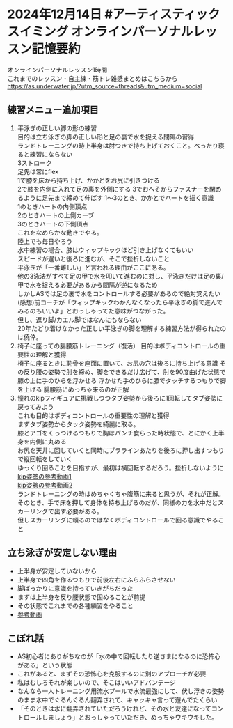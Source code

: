 # 2024年12月14日 #アーティスティックスイミング オンラインパーソナルレッスン記憶要約
オンラインパーソナルレッスン1時間  
これまでのレッスン・自主練・筋トレ雑感まとめはこちらから  
https://as.underwater.jp/?utm_source=threads&utm_medium=social
## 練習メニュー追加項目
 1. 平泳ぎの正しい脚の形の練習  
     目的は立ち泳ぎの脚の正しい形と足の裏で水を捉える間隔の習得  
     ランドトレーニングの時上半身は肘つきで持ち上げておくこと。べったり寝ると練習にならない  
     3ストローク  
     足先は常にflex  
     1で膝を床から持ち上げ、かかとをお尻に引きつける  
     2で膝を内側に入れて足の裏を外側にする
     3でおへそからファスナーを閉めるように足先まで締めて伸ばす
     1～3のとき、かかとでハートを描く意識  
     1のときハートの内側頂点  
     2のときハートの上側カーブ  
     3のときハートの下側頂点  
     これをなめらかな動きでやる。  
     陸上でも毎日やろう  
     水中練習の場合、膝はウィップキックほど引き上げなくてもいい  
     スピードが遅いと後ろに進むが、そこで挫折しないこと  
     平泳ぎが「一番難しい」と言われる理由がここにある。  
     他の3泳法がすべて足の甲で水を叩いて進むのに対し、平泳ぎだけは足の裏/甲で水を捉える必要があるから間隔が逆になるため  
     しかしASでは足の裏で水をコントロールする必要があるので絶対覚えたい  
     (感想)前コーチが「ウィップキックわかんなくなったら平泳ぎの脚で進んでみるのもいいよ」とおっしゃってた意味がつながった。  
     但し、返り脚/カエル脚ではなんにもならない  
     20年たどり着けなかった正しい平泳ぎの脚を理解する練習方法が得られたのは僥倖。
2. 椅子に座っての腸腰筋トレーニング（復活）
     目的はボディコントロールの重要性の理解と獲得  
     椅子に座るときに恥骨を座面に置いて、お尻の穴は後ろに持ち上げる意識
     その反り腰の姿勢で肘を締め、脚をできるだけ広げて、肘を90度曲げた状態で膝の上に手のひらを浮かせる
     浮かせた手のひらに膝でタッチするつもりで脚を上げる
     腸腰筋にめっちゃ来るのが正解
  3. 憧れのkipフィギュアに挑戦しつつタブ姿勢から後ろに1回転してタブ姿勢に戻ってみよう  
     これも目的はボディコントロールの重要性の理解と獲得  
     まずタブ姿勢からタック姿勢を綺麗に取る。  
     膝とアゴをくっつけるつもりで胸はパンチ食らった時状態で、とにかく上半身を内側に丸める  
     お尻を天井に回していくと同時にブララインあたりを後ろに押し出すつもりで縦回転をしていく  
     ゆっくり回ることを目指すが、最初は横回転するだろう。挫折しないように  
     [kip姿勢の参考動画1](https://www.instagram.com/p/B2Cej2fgjFo/?igsh=enp4dmdqdzdiNjM2 "Natsumi先生の実演動画1 冒頭の姿勢をしっかり見よう")  
     [kip姿勢の参考動画2](https://www.instagram.com/p/BxK5B8XAI62/?igsh=ZHB4d2xqZXF5NTJm "Natsumi先生の実演動画2 冒頭の姿勢をしっかり見よう")  
     ランドトレーニングの時はめちゃくちゃ腹筋に来ると思うが、それが正解。  
     そのとき、手で床を押して身体を持ち上げるのだが、同様の力を水中だとスカーリングで出す必要がある。  
     但しスカーリングに頼るのではなくボディコントロールで回る意識でやること  
## 立ち泳ぎが安定しない理由
 - 上半身が安定していないから
 - 上半身で四角を作るつもりで前後左右にふらふらさせない
 - 脚ばっかりに意識を持っていきがちだった
 - まずは上半身を反り腰状態で固めることが前提
 - その状態でこれまでの各種練習をやること
 - [参考動画](https://www.instagram.com/p/CHDqElDgjY9/?igsh=MWYydWt5dXNhdnJybQ== "Natsumi先生の実演動画")
## こぼれ話
 - AS初心者にありがちなのが「水の中で回転したり逆さまになるのに恐怖心がある」という状態
 - これがあると、まずその恐怖心を克服するのに別のアプローチが必要  
 - 私はむしろそれが楽しいので、そこはいいアドバンテージ  
 - なんなら一人トレーニング用流水プールで水流最強にして、伏し浮きの姿勢のまま水中でぐるんぐるん翻弄されて、キャッキャ言って遊んでたくらい
 - 「そのときは水に翻弄されていただろうけれど、その水と友達になってコントロールしましょう」とおっしゃっていただき、めっちゃウキウキした。